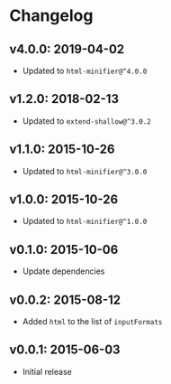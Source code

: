 # Changelog

## v4.0.0: 2019-04-02

- Updated to `html-minifier@^4.0.0`

## v1.2.0: 2018-02-13

- Updated to `extend-shallow@^3.0.2`

## v1.1.0: 2015-10-26

- Updated to `html-minifier@^3.0.0`

## v1.0.0: 2015-10-26

- Updated to `html-minifier@^1.0.0`

## v0.1.0: 2015-10-06

- Update dependencies

## v0.0.2: 2015-08-12

- Added `html` to the list of `inputFormats`

## v0.0.1: 2015-06-03

- Initial release
